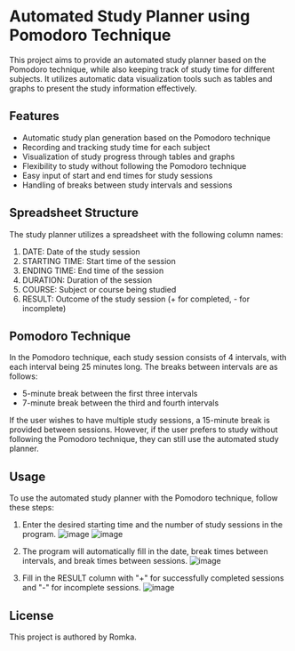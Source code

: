 # Automated Study Planner using Pomodoro Technique

This project aims to provide an automated study planner based on the Pomodoro technique, while also keeping track of study time for different subjects. It utilizes automatic data visualization tools such as tables and graphs to present the study information effectively.

## Features
- Automatic study plan generation based on the Pomodoro technique
- Recording and tracking study time for each subject
- Visualization of study progress through tables and graphs
- Flexibility to study without following the Pomodoro technique
- Easy input of start and end times for study sessions
- Handling of breaks between study intervals and sessions

## Spreadsheet Structure

The study planner utilizes a spreadsheet with the following column names:

1.	DATE: Date of the study session
2.	STARTING TIME: Start time of the session
3.	ENDING TIME: End time of the session
4.	DURATION: Duration of the session
5.	COURSE: Subject or course being studied
6.	RESULT: Outcome of the study session (+ for completed, - for incomplete)

## Pomodoro Technique

In the Pomodoro technique, each study session consists of 4 intervals, with each interval being 25 minutes long. The breaks between intervals are as follows:

- 5-minute break between the first three intervals
- 7-minute break between the third and fourth intervals

If the user wishes to have multiple study sessions, a 15-minute break is provided between sessions. However, if the user prefers to study without following the Pomodoro technique, they can still use the automated study planner.

## Usage

To use the automated study planner with the Pomodoro technique, follow these steps:

1. Enter the desired starting time and the number of study sessions in the program.
![image](https://github.com/romka516/SmartPomodoroPlanner/assets/101732278/d1355c07-eea6-41ce-8ad5-4a7207e9eebb)
![image](https://github.com/romka516/SmartPomodoroPlanner/assets/101732278/bbc8262d-2132-4634-8749-8740ce0e4dce)

3. The program will automatically fill in the date, break times between intervals, and break times between sessions.
![image](https://github.com/romka516/SmartPomodoroPlanner/assets/101732278/ad025769-07a6-473f-82b4-291787f19baf)

5. Fill in the RESULT column with "+" for successfully completed sessions and "-" for incomplete sessions.
![image](https://github.com/romka516/SmartPomodoroPlanner/assets/101732278/1ec4773a-862d-400b-8872-0e3a2411527c)


## License

This project is authored by Romka.

